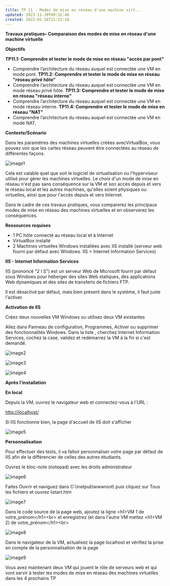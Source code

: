 ```yaml
---
title: TP 11 - Modes de mise en réseau d'une machine virt...
updated: 2023-11-30T09:32:40
created: 2022-01-16T21:22:18
---
```


**Travaux pratiques– Comparaison des modes de mise en réseau d'une machine virtuelle**

**Objectifs**

**TP11.1: Comprendre et tester le mode de mise en réseau "accès par pont"**
- Comprendre l’architecture du réseau auquel est connectée une VM en mode pont.
**TP11.2: Comprendre et tester le mode de mise en réseau "réseau privé hôte"**
- Comprendre l’architecture du réseau auquel est connectée une VM en mode réseau privé hôte.
**TP11.3: Comprendre et tester le mode de mise en réseau "réseau interne"**
- Comprendre l’architecture du réseau auquel est connectée une VM en mode réseau interne.
**TP11.4: Comprendre et tester le mode de mise en réseau "NAT"**
- Comprendre l’architecture du réseau auquel est connectée une VM en mode NAT.

**Contexte/Scénario**

Dans les paramètres des machines virtuelles créées avecVirtualBox, vous pouvez voir que les cartes réseau peuvent être connectées au réseau de différentes façons.

![image1](resources/db7ead271aa94d9e8b888cb09ea3ec7f.jpg)

Cela est valable quel que soit le logiciel de virtualisation ou l'hyperviseur utilisé pour gérer les machines virtuelles. Le choix d'un mode de mise en réseau n'est pas sans conséquence sur la VM et son accès depuis et vers le réseau local et les autres machines, qu'elles soient physiques ou virtuelles, ainsi que pour l'accès depuis et vers Internet.

Dans le cadre de ces travaux pratiques, vous comparerez les principaux modes de mise en réseau des machines virtuelles et en observerez les conséquences.

**Ressources requises**
- 1 PC hôte connecté au réseau local et à Internet
- VirtualBox installé
- 2 Machines virtuelles Windows installées avec IIS installé (serveur web fourni par défaut avec Windows. IIS = Internet Information Services)

**IIS - Internet Information Services**

IIS (prononcé "2 I S") est un serveur Web de Microsoft fourni par défaut sous Windows pour héberger des sites Web statiques, des applications Web dynamiques et des sites de transferts de fichiers FTP.

Il est désactivé par défaut, mais bien présent dans le système, il faut juste l'activer.

**Activation de IIS**

Créez deux nouvelles VM Windows ou utilisez deux VM existantes

Allez dans Panneau de configuration, Programmes, Activer ou supprimer des fonctionnalités Windows. Dans la liste , cherchez Internet Information Services, cochez la case, validez et redémarrez la VM à la fin si c'est demandé.

![image2](resources/13ab5400809e4c028e9ee269961c1873.png)

![image3](resources/3f9a21257f10493db511256d94927aa9.png)

![image4](resources/c3bbdf06229f44adb2798140d0aaaae6.png)

**Après l'installation**

**En local**

Depuis la VM, ouvrez le navigateur web et connectez-vous à l'URL :

<http://localhost/>

Si IIS fonctionne bien, la page d'accueil de IIS doit s'afficher

![image5](resources/7d7c10068cfd418e85a8b9660d7408d1.png)

**Personnalisation**

Pour effectuer des tests, il va falloir personnaliser votre page par défaut de IIS afin de la différencier de celles des autres étudiants.

Ouvrez le bloc-note (notepad) avec les droits administrateur

![image6](resources/8013f01ca5184ea4a23ebaa031c41129.png)

Faites Ouvrir et naviguez dans C:\inetpub\wwwroot\\ puis cliquez sur Tous les fichiers et ouvrez iistart.htm

![image7](resources/5d983813c9324db4b3d1a90b33f44b5d.png)

Dans le code source de la page web, ajoutez la ligne \<h1\>VM 1 de votre_prénom\</h1\>\<br\> et enregistrez (et dans l'autre VM mettez \<h1\>VM 2) de votre_prénom\</h1\>\<br\>

![image8](resources/6289cba45a314020ac7cb03cb2ee6878.png)

Dans le navigateur de la VM, actualisez la page localhost et vérifiez la prise en compte de la personnalisation de la page

![image9](resources/f910ddf38d3b48c1aa054d1442afaa3c.png)

Vous avez maintenant deux VM qui jouent le rôle de serveurs web et qui vont servir à tester les modes de mise en réseau des machines virtuelles dans les 4 prochains TP
